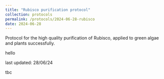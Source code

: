 ```yaml
---
title: "Rubisco purification protocol"
collection: protocols
permalink: /protocols/2024-06-28-rubisco
date: 2024-06-28
---
```


Protocol for the high quality purification of Rubisco, applied to green algae and plants successfully.

hello

last updated: 28/06/24

tbc